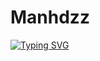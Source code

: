# Manhdzz
<a href="https://git.io/typing-svg"><img src="https://readme-typing-svg.demolab.com?font=Fira+Code&pause=1000&center=true&vCenter=true&width=435&lines=%C4%90%C4%83ng+k%C3%BD+k%C3%AAnh+MAD+%C4%91iii+%E2%9D%A4%EF%B8%8F" alt="Typing SVG" /></a>
